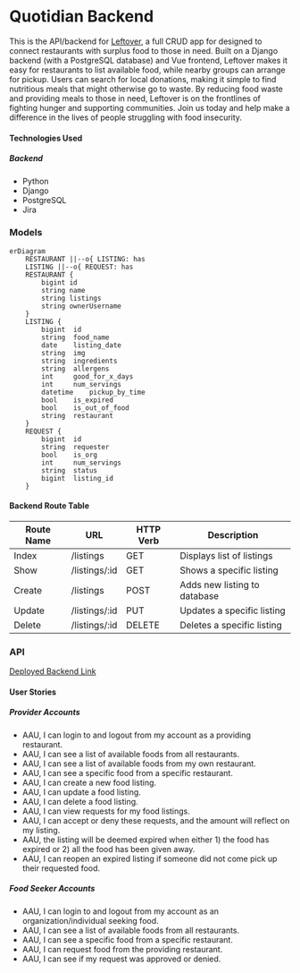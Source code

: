 # Quotidian Backend
This is the API/backend for [Leftover](https://github.com/cinduhrz/capstone-frontend), a full CRUD app for designed to connect restaurants with surplus food to those in need. Built on a Django backend (with a PostgreSQL database) and Vue frontend, Leftover makes it easy for restaurants to list available food, while nearby groups can arrange for pickup. Users can search for local donations, making it simple to find nutritious meals that might otherwise go to waste. By reducing food waste and providing meals to those in need, Leftover is on the frontlines of fighting hunger and supporting communities. Join us today and help make a difference in the lives of people struggling with food insecurity.

#### Technologies Used
##### Backend
- Python
- Django
- PostgreSQL
- Jira

### Models
```mermaid
erDiagram
    RESTAURANT ||--o{ LISTING: has
    LISTING ||--o{ REQUEST: has
    RESTAURANT {
        bigint id
        string name
        string listings
        string ownerUsername
    }
    LISTING {
        bigint  id
        string  food_name
        date    listing_date
        string  img
        string  ingredients
        string  allergens
        int     good_for_x_days
        int     num_servings
        datetime    pickup_by_time
        bool    is_expired
        bool    is_out_of_food
        string  restaurant
    }
    REQUEST {
        bigint  id
        string  requester
        bool    is_org
        int     num_servings
        string  status
        bigint  listing_id
    }
```

#### Backend Route Table
| Route Name |     URL    | HTTP Verb |        Description         |
|------------|------------|-----------|----------------------------|
|   Index    | /listings     |    GET    | Displays list of listings    |
|   Show     | /listings/:id |    GET    | Shows a specific listing     |
|   Create   | /listings     |    POST   | Adds new listing to database |
|   Update   | /listings/:id |    PUT    | Updates a specific listing   |
|   Delete   | /listings/:id |   DELETE  | Deletes a specific listing   |

### API
[Deployed Backend Link]()

#### User Stories
##### Provider Accounts
- AAU, I can login to and logout from my account as a providing restaurant.
- AAU, I can see a list of available foods from all restaurants.
- AAU, I can see a list of available foods from my own restaurant.
- AAU, I can see a specific food from a specific restaurant.
- AAU, I can create a new food listing.
- AAU, I can update a food listing.
- AAU, I can delete a food listing.
- AAU, I can view requests for my food listings.
- AAU, I can accept or deny these requests, and the amount will reflect on my listing.
- AAU, the listing will be deemed expired when either 1) the food has expired or 2) all the food has been given away.
- AAU, I can reopen an expired listing if someone did not come pick up their requested food.


##### Food Seeker Accounts
- AAU, I can login to and logout from my account as an organization/individual seeking food.
- AAU, I can see a list of available foods from all restaurants.
- AAU, I can see a specific food from a specific restaurant.
- AAU, I can request food from the providing restaurant.
- AAU, I can see if my request was approved or denied.
